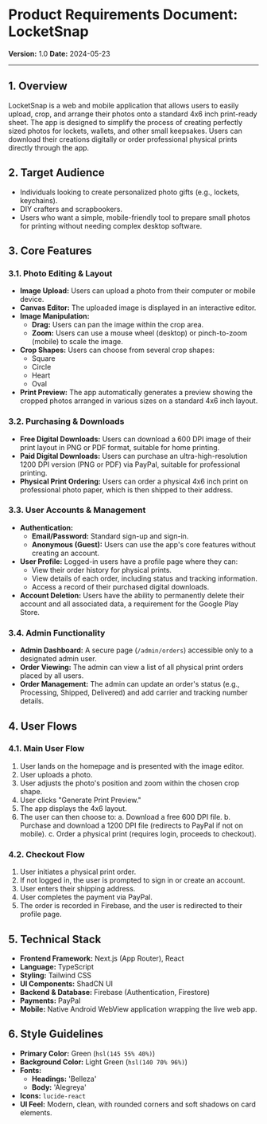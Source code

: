 
# Product Requirements Document: LocketSnap

**Version:** 1.0
**Date:** 2024-05-23

---

## 1. Overview

LocketSnap is a web and mobile application that allows users to easily upload, crop, and arrange their photos onto a standard 4x6 inch print-ready sheet. The app is designed to simplify the process of creating perfectly sized photos for lockets, wallets, and other small keepsakes. Users can download their creations digitally or order professional physical prints directly through the app.

## 2. Target Audience

*   Individuals looking to create personalized photo gifts (e.g., lockets, keychains).
*   DIY crafters and scrapbookers.
*   Users who want a simple, mobile-friendly tool to prepare small photos for printing without needing complex desktop software.

## 3. Core Features

### 3.1. Photo Editing & Layout
- **Image Upload:** Users can upload a photo from their computer or mobile device.
- **Canvas Editor:** The uploaded image is displayed in an interactive editor.
- **Image Manipulation:**
    - **Drag:** Users can pan the image within the crop area.
    - **Zoom:** Users can use a mouse wheel (desktop) or pinch-to-zoom (mobile) to scale the image.
- **Crop Shapes:** Users can choose from several crop shapes:
    - Square
    - Circle
    - Heart
    - Oval
- **Print Preview:** The app automatically generates a preview showing the cropped photos arranged in various sizes on a standard 4x6 inch layout.

### 3.2. Purchasing & Downloads
- **Free Digital Downloads:** Users can download a 600 DPI image of their print layout in PNG or PDF format, suitable for home printing.
- **Paid Digital Downloads:** Users can purchase an ultra-high-resolution 1200 DPI version (PNG or PDF) via PayPal, suitable for professional printing.
- **Physical Print Ordering:** Users can order a physical 4x6 inch print on professional photo paper, which is then shipped to their address.

### 3.3. User Accounts & Management
- **Authentication:**
    - **Email/Password:** Standard sign-up and sign-in.
    - **Anonymous (Guest):** Users can use the app's core features without creating an account.
- **User Profile:** Logged-in users have a profile page where they can:
    - View their order history for physical prints.
    - View details of each order, including status and tracking information.
    - Access a record of their purchased digital downloads.
- **Account Deletion:** Users have the ability to permanently delete their account and all associated data, a requirement for the Google Play Store.

### 3.4. Admin Functionality
- **Admin Dashboard:** A secure page (`/admin/orders`) accessible only to a designated admin user.
- **Order Viewing:** The admin can view a list of all physical print orders placed by all users.
- **Order Management:** The admin can update an order's status (e.g., Processing, Shipped, Delivered) and add carrier and tracking number details.

## 4. User Flows

### 4.1. Main User Flow
1. User lands on the homepage and is presented with the image editor.
2. User uploads a photo.
3. User adjusts the photo's position and zoom within the chosen crop shape.
4. User clicks "Generate Print Preview."
5. The app displays the 4x6 layout.
6. The user can then choose to:
    a. Download a free 600 DPI file.
    b. Purchase and download a 1200 DPI file (redirects to PayPal if not on mobile).
    c. Order a physical print (requires login, proceeds to checkout).

### 4.2. Checkout Flow
1. User initiates a physical print order.
2. If not logged in, the user is prompted to sign in or create an account.
3. User enters their shipping address.
4. User completes the payment via PayPal.
5. The order is recorded in Firebase, and the user is redirected to their profile page.

## 5. Technical Stack

- **Frontend Framework:** Next.js (App Router), React
- **Language:** TypeScript
- **Styling:** Tailwind CSS
- **UI Components:** ShadCN UI
- **Backend & Database:** Firebase (Authentication, Firestore)
- **Payments:** PayPal
- **Mobile:** Native Android WebView application wrapping the live web app.

## 6. Style Guidelines

- **Primary Color:** Green (`hsl(145 55% 40%)`)
- **Background Color:** Light Green (`hsl(140 70% 96%)`)
- **Fonts:**
    - **Headings:** 'Belleza'
    - **Body:** 'Alegreya'
- **Icons:** `lucide-react`
- **UI Feel:** Modern, clean, with rounded corners and soft shadows on card elements.
